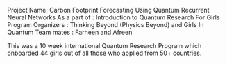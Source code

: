 Project Name: Carbon Footprint Forecasting Using Quantum Recurrent Neural Networks
As a part of : Introduction to Quantum Research For Girls Program
Organizers : Thinking Beyond (Physics Beyond) and Girls In Quantum
Team mates : Farheen and Afreen

This was a 10 week international Quantum Research Program which onboarded 44 girls out of all those who applied from 50+ countries.
